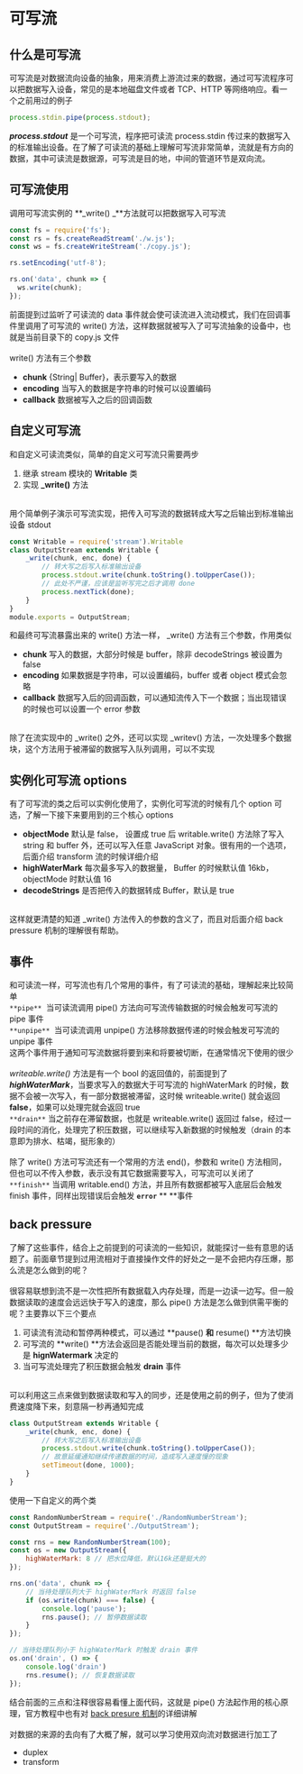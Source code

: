 # 可写流

<a name="KJlNz"></a>
## 什么是可写流
可写流是对数据流向设备的抽象，用来消费上游流过来的数据，通过可写流程序可以把数据写入设备，常见的是本地磁盘文件或者 TCP、HTTP 等网络响应。看一个之前用过的例子
```javascript
process.stdin.pipe(process.stdout);
```
_**process.stdout**_ 是一个可写流，程序把可读流 process.stdin 传过来的数据写入的标准输出设备。在了解了可读流的基础上理解可写流非常简单，流就是有方向的数据，其中可读流是数据源，可写流是目的地，中间的管道环节是双向流。
<a name="GG5y0"></a>
## 可写流使用
调用可写流实例的 **_write() _**方法就可以把数据写入可写流
```javascript
const fs = require('fs');
const rs = fs.createReadStream('./w.js');
const ws = fs.createWriteStream('./copy.js');

rs.setEncoding('utf-8');

rs.on('data', chunk => {
  ws.write(chunk);
});
```
前面提到过监听了可读流的 data 事件就会使可读流进入流动模式，我们在回调事件里调用了可写流的 write() 方法，这样数据就被写入了可写流抽象的设备中，也就是当前目录下的 copy.js 文件<br />
<br />write() 方法有三个参数

- **chunk** {String| Buffer}，表示要写入的数据
- **encoding** 当写入的数据是字符串的时候可以设置编码
- **callback** 数据被写入之后的回调函数
<a name="TS3cB"></a>
## 自定义可写流
和自定义可读流类似，简单的自定义可写流只需要两步

1. 继承 stream 模块的 **Writable** 类
1. 实现 **_write()** 方法


<br />用个简单例子演示可写流实现，把传入可写流的数据转成大写之后输出到标准输出设备 stdout
```javascript
const Writable = require('stream').Writable
class OutputStream extends Writable {
    _write(chunk, enc, done) {
        // 转大写之后写入标准输出设备
        process.stdout.write(chunk.toString().toUpperCase());
        // 此处不严谨，应该是监听写完之后才调用 done
        process.nextTick(done);
    }
}
module.exports = OutputStream;
```
和最终可写流暴露出来的 write() 方法一样， _write() 方法有三个参数，作用类似

- **chunk** 写入的数据，大部分时候是 buffer，除非 decodeStrings 被设置为 false
- **encoding** 如果数据是字符串，可以设置编码，buffer 或者 object 模式会忽略
- **callback** 数据写入后的回调函数，可以通知流传入下一个数据；当出现错误的时候也可以设置一个 error 参数


<br />除了在流实现中的 _write() 之外，还可以实现 _writev() 方法，一次处理多个数据块，这个方法用于被滞留的数据写入队列调用，可以不实现
<a name="cEDbA"></a>
## 实例化可写流 options
有了可写流的类之后可以实例化使用了，实例化可写流的时候有几个 option 可选，了解一下接下来要用到的三个核心 options

- **objectMode** <Boolean> 默认是 false， 设置成 true 后 writable.write() 方法除了写入 string 和 buffer 外，还可以写入任意 JavaScript 对象。很有用的一个选项，后面介绍 transform 流的时候详细介绍
- **highWaterMark** <Number> 每次最多写入的数据量， Buffer 的时候默认值 16kb， objectMode 时默认值 16
- **decodeStrings** <Boolean> 是否把传入的数据转成 Buffer，默认是 true


<br />这样就更清楚的知道 _write() 方法传入的参数的含义了，而且对后面介绍 back pressure 机制的理解很有帮助。
<a name="QY30E"></a>
## 事件
和可读流一样，可写流也有几个常用的事件，有了可读流的基础，理解起来比较简单<br />`**pipe**`  当可读流调用 pipe() 方法向可写流传输数据的时候会触发可写流的 pipe 事件<br />`**unpipe**`  当可读流调用 unpipe() 方法移除数据传递的时候会触发可写流的 unpipe 事件<br />这两个事件用于通知可写流数据将要到来和将要被切断，在通常情况下使用的很少<br />
<br />_writeable.write()_ 方法是有一个 bool 的返回值的，前面提到了 **_highWaterMark_**，当要求写入的数据大于可写流的 highWaterMark 的时候，数据不会被一次写入，有一部分数据被滞留，这时候 writeable.write() 就会返回 **false**，如果可以处理完就会返回 true<br />`**drain**` 当之前存在滞留数据，也就是 writeable.write() 返回过 false，经过一段时间的消化，处理完了积压数据，可以继续写入新数据的时候触发（drain 的本意即为排水、枯竭，挺形象的）<br />
<br />除了 write() 方法可写流还有一个常用的方法 end()，参数和 write() 方法相同，但也可以不传入参数，表示没有其它数据需要写入，可写流可以关闭了<br />`**finish**` 当调用 writable.end() 方法，并且所有数据都被写入底层后会触发 finish 事件，同样出现错误后会触发 **`error`** ** **事件
<a name="9FFpp"></a>
## back pressure 
了解了这些事件，结合上之前提到的可读流的一些知识，就能探讨一些有意思的话题了。前面章节提到过用流相对于直接操作文件的好处之一是不会把内存压爆，那么流是怎么做到的呢？<br />
<br />很容易联想到流不是一次性把所有数据载入内存处理，而是一边读一边写。但一般数据读取的速度会远远快于写入的速度，那么 pipe() 方法是怎么做到供需平衡的呢？主要靠以下三个要点

1. 可读流有流动和暂停两种模式，可以通过 **pause() **和** resume() **方法切换
1. 可写流的 **write() **方法会返回是否能处理当前的数据，每次可以处理多少是 **hignWatermark** 决定的
1. 当可写流处理完了积压数据会触发 **drain** 事件


<br />可以利用这三点来做到数据读取和写入的同步，还是使用之前的例子，但为了使消费速度降下来，刻意隔一秒再通知完成
```javascript
class OutputStream extends Writable {
    _write(chunk, enc, done) {
        // 转大写之后写入标准输出设备
        process.stdout.write(chunk.toString().toUpperCase());
        // 故意延缓通知继续传递数据的时间，造成写入速度慢的现象
        setTimeout(done, 1000);
    }
}
```
使用一下自定义的两个类
```javascript
const RandomNumberStream = require('./RandomNumberStream');
const OutputStream = require('./OutputStream');

const rns = new RandomNumberStream(100);
const os = new OutputStream({
    highWaterMark: 8 // 把水位降低，默认16k还是挺大的
});

rns.on('data', chunk => {
    // 当待处理队列大于 highWaterMark 时返回 false
    if (os.write(chunk) === false) { 
        console.log('pause');
        rns.pause(); // 暂停数据读取
    }
});

// 当待处理队列小于 highWaterMark 时触发 drain 事件
os.on('drain', () => {
    console.log('drain')
    rns.resume(); // 恢复数据读取
});
```
结合前面的三点和注释很容易看懂上面代码，这就是 pipe() 方法起作用的核心原理，官方教程中也有对 [back presure 机制](https://nodejs.org/zh-cn/docs/guides/backpressuring-in-streams/)的详细讲解<br />
<br />对数据的来源的去向有了大概了解，就可以学习使用双向流对数据进行加工了

- duplex
- transform
